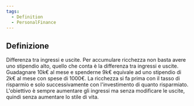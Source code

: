 ```yaml
---
tags:
  - Definition
  - PersonalFinance
---
```



## Definizione
Differenza tra ingressi e uscite.
Per accumulare ricchezza non basta avere uno stipendio alto, quello che conta è la differenza tra ingressi e uscite.
Guadagnare 10k€ al mese e spenderne 9k€ equivale ad uno stipendio di 2k€ al mese con spese di 1000€.
La ricchezza si fa prima con il tasso di risparmio e solo successivamente con l'investimento di quanto risparmiato.
L'obiettivo è sempre aumentare gli ingressi ma senza modificare le uscite, quindi senza aumentare lo stile di vita.